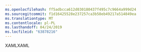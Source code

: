 ```yaml
---
ms.openlocfilehash: ff5adbcca612d030180437f495c7c9664a999d24
ms.sourcegitcommit: f1d16425528e237257ca3b58eb49217a514849ea
ms.translationtype: MT
ms.contentlocale: pl-PL
ms.lasthandoff: 04/24/2019
ms.locfileid: "63878216"
---
```

<span data-ttu-id="f7374-101">XAML</span><span class="sxs-lookup"><span data-stu-id="f7374-101">XAML</span></span>